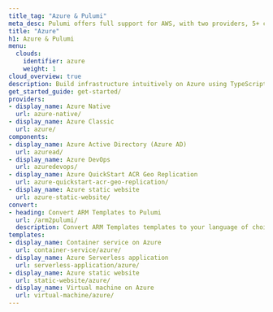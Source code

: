```yaml
---
title_tag: "Azure & Pulumi"
meta_desc: Pulumi offers full support for AWS, with two providers, 5+ components, and templates.
title: "Azure"
h1: Azure & Pulumi
menu:
  clouds:
    identifier: azure
    weight: 1
cloud_overview: true
description: Build infrastructure intuitively on Azure using TypeScript, Python, Go, C#, Java or YAML. The Azure Native provider is always up-to-date and covers 100% of the resources in Azure Resource Manager.
get_started_guide: get-started/
providers:
- display_name: Azure Native
  url: azure-native/
- display_name: Azure Classic
  url: azure/
components:
- display_name: Azure Active Directory (Azure AD)
  url: azuread/
- display_name: Azure DevOps
  url: azuredevops/
- display_name: Azure QuickStart ACR Geo Replication
  url: azure-quickstart-acr-geo-replication/
- display_name: Azure static website
  url: azure-static-website/
convert:
- heading: Convert ARM Templates to Pulumi
  url: /arm2pulumi/
  description: Convert ARM Templates templates to your language of choice with Pulumi's conversion tool.
templates:
- display_name: Container service on Azure
  url: container-service/azure/
- display_name: Azure Serverless application
  url: serverless-application/azure/
- display_name: Azure static website
  url: static-website/azure/
- display_name: Virtual machine on Azure
  url: virtual-machine/azure/
---
```

